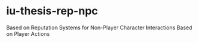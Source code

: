 # iu-thesis-rep-npc
Based on Reputation Systems for Non-Player Character Interactions Based on Player Actions

